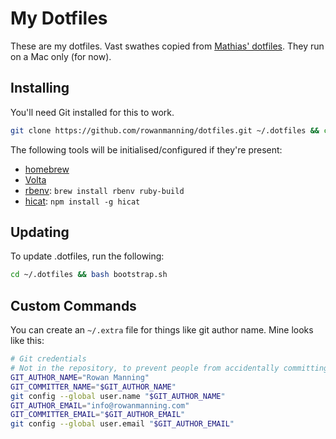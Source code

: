 
My Dotfiles
===========

These are my dotfiles. Vast swathes copied from [Mathias' dotfiles][mathias]. They run on a Mac only (for now).


Installing
----------

You'll need Git installed for this to work.

```sh
git clone https://github.com/rowanmanning/dotfiles.git ~/.dotfiles && cd ~/.dotfiles && bash bootstrap.sh
```

The following tools will be initialised/configured if they're present:

  - [homebrew](http://brew.sh/)
  - [Volta](https://volta.sh/)
  - [rbenv](https://github.com/rbenv/rbenv): `brew install rbenv ruby-build`
  - [hicat](https://github.com/rstacruz/hicat): `npm install -g hicat`


Updating
--------

To update .dotfiles, run the following:

```sh
cd ~/.dotfiles && bash bootstrap.sh
```


Custom Commands
---------------

You can create an `~/.extra` file for things like git author name. Mine looks like this:

```sh
# Git credentials
# Not in the repository, to prevent people from accidentally committing under my name
GIT_AUTHOR_NAME="Rowan Manning"
GIT_COMMITTER_NAME="$GIT_AUTHOR_NAME"
git config --global user.name "$GIT_AUTHOR_NAME"
GIT_AUTHOR_EMAIL="info@rowanmanning.com"
GIT_COMMITTER_EMAIL="$GIT_AUTHOR_EMAIL"
git config --global user.email "$GIT_AUTHOR_EMAIL"
```



[mathias]: https://github.com/mathiasbynens/dotfiles
